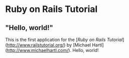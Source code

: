 # Ruby on Rails Tutorial

## "Hello, world!"

This is the first application for the
[*Ruby on Rails Tutorial*] (http://www.railstutorial.org/)
by [Michael Hartl] (http://www.michaelhartl.com/). Hello, world!
